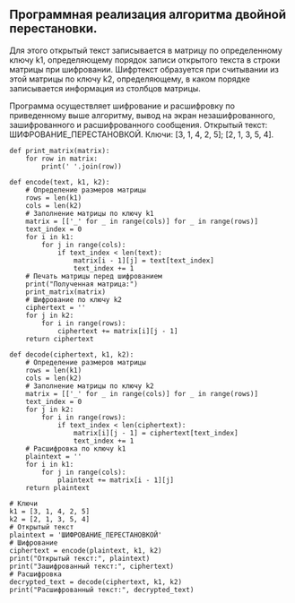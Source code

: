 ## Программная реализация алгоритма двойной перестановки.

Для этого открытый текст записывается в матрицу по определенному ключу k1, определяющему порядок записи открытого текста в строки матрицы при шифровании. Шифртекст образуется при считывании из этой матрицы по ключу k2, определяющему, в каком порядке записывается информация из столбцов матрицы. 

Программа осуществляет шифрование и расшифровку по приведенному выше алгоритму, вывод на экран незашифрованного, зашифрованного и расшифрованного сообщения.
Открытый текст: ШИФРОВАНИЕ_ПЕРЕСТАНОВКОЙ.
Ключи: [3, 1, 4, 2, 5]; [2, 1, 3, 5, 4].
```
def print_matrix(matrix):    
    for row in matrix:
        print(' '.join(row))

def encode(text, k1, k2):
    # Определение размеров матрицы    
    rows = len(k1)
    cols = len(k2)
    # Заполнение матрицы по ключу k1    
    matrix = [['_' for _ in range(cols)] for _ in range(rows)]
    text_index = 0    
    for i in k1:
        for j in range(cols):            
            if text_index < len(text):
                matrix[i - 1][j] = text[text_index]                
                text_index += 1
    # Печать матрицы перед шифрованием
    print("Полученная матрица:")    
    print_matrix(matrix)
    # Шифрование по ключу k2
    ciphertext = ''    
    for j in k2:
        for i in range(rows):            
            ciphertext += matrix[i][j - 1]
    return ciphertext

def decode(ciphertext, k1, k2):    
    # Определение размеров матрицы
    rows = len(k1)    
    cols = len(k2)
    # Заполнение матрицы по ключу k2
    matrix = [['_' for _ in range(cols)] for _ in range(rows)]    
    text_index = 0
    for j in k2:        
        for i in range(rows):
            if text_index < len(ciphertext):                
                matrix[i][j - 1] = ciphertext[text_index]
                text_index += 1
    # Расшифровка по ключу k1    
    plaintext = ''
    for i in k1:        
        for j in range(cols):
            plaintext += matrix[i - 1][j]
    return plaintext

# Ключи
k1 = [3, 1, 4, 2, 5]
k2 = [2, 1, 3, 5, 4]
# Открытый текст
plaintext = 'ШИФРОВАНИЕ_ПЕРЕСТАНОВКОЙ'
# Шифрование
ciphertext = encode(plaintext, k1, k2)
print("Открытый текст:", plaintext)
print("Зашифрованный текст:", ciphertext)
# Расшифровка
decrypted_text = decode(ciphertext, k1, k2)
print("Расшифрованный текст:", decrypted_text)
```
